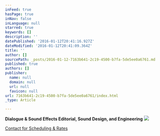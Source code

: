 ```yaml
---
inFeed: true
hasPage: true
inNav: false
inLanguage: null
starred: true
keywords: []
description: ''
datePublished: '2016-01-12T20:41:16.927Z'
dateModified: '2016-01-12T20:41:09.364Z'
title: ''
author: []
sourcePath: _posts/2016-01-12-7163b641-2c19-4500-b7fa-5de5ee0a6761.md
published: true
authors: []
publisher:
  name: null
  domain: null
  url: null
  favicon: null
url: 7163b641-2c19-4500-b7fa-5de5ee0a6761/index.html
_type: Article

---
```

**Dialogue & Sound Effects Editorial, Sound Design, and Engineering**
![](https://the-grid-user-content.s3-us-west-2.amazonaws.com/3dc1615c-237c-41fb-9a6d-ac15bfc45544.png)

[Contact for Scheduling & Rates][0]

[0]: mailto:nick@shinycleansounds.com
